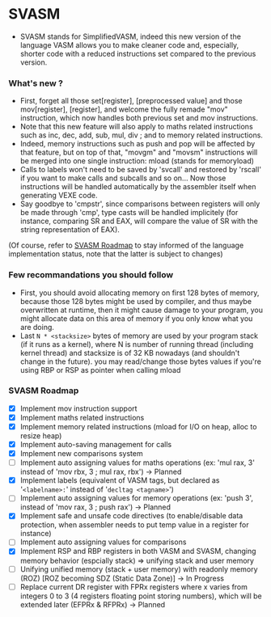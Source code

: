# SVASM
- SVASM stands for SimplifiedVASM, indeed this new version of the language VASM
allows you to make cleaner code and, especially, shorter code with a reduced instructions set
compared to the previous version.

### What's new ?
+ First, forget all those set[register], [preprocessed value] and those
mov[register], [register], and welcome the fully remade "mov" instruction, which now
handles both previous set and mov instructions.
+ Note that this new feature will also apply to maths related instructions such as
inc, dec, add, sub, mul, div ; and to memory related instructions.
+ Indeed, memory instructions such as push and pop will be affected by that feature,
but on top of that, "movgm" and "movsm" instructions will be merged into one single
instruction: mload (stands for memoryload)
+ Calls to labels won't need to be saved by 'svcall' and restored by 'rscall' if you want
to make calls and subcalls and so on... Now those instructions will be handled automatically
by the assembler itself when generating VEXE code.
+ Say goodbye to 'cmpstr', since comparisons between registers will only be made
through 'cmp', type casts will be handled implicitely (for instance, comparing SR and EAX,
will compare the value of SR with the string representation of EAX).

(Of course, refer to [SVASM Roadmap](#svasm-roadmap) to stay informed of the language
implementation status, note that the latter is subject to changes)

### Few recommandations you should follow
+ First, you should avoid allocating memory on first 128 bytes of memory, because those 128 bytes might be used by compiler, and thus maybe
overwritten at runtime, then it might cause damage to your program, you might allocate data on this area of memory if you only know what you are
doing.
+ Last `N * <stacksize>` bytes of memory are used by your program stack (if it runs as a kernel), where N is number of running thread
(including kernel thread) and stacksize is of 32 KB nowadays (and shouldn't change in the future). you may read/change those bytes values if
you're using RBP or RSP as pointer when calling mload

### SVASM Roadmap
* [x] Implement mov instruction support
* [x] Implement maths related instructions
* [x] Implement memory related instructions (mload for I/O on heap, alloc to resize heap)
* [x] Implement auto-saving management for calls
* [x] Implement new comparisons system
* [ ] Implement auto assigning values for maths operations (ex: 'mul rax, 3' instead of 'mov rbx, 3 ; mul rax, rbx') -> Planned
* [x] Implement labels (equivalent of VASM tags, but declared as '`<labelname>:`' instead of '`decltag <tagname>`')
* [ ] Implement auto assigning values for memory operations (ex: 'push 3', instead of 'mov rax, 3 ; push rax') -> Planned
* [x] Implement safe and unsafe code directives (to enable/disable data protection, when assembler needs to put temp value in a register for instance)
* [ ] Implement auto assigning values for comparisons
* [x] Implement RSP and RBP registers in both VASM and SVASM, changing memory behavior (espcially stack) => unifying stack and user memory
* [ ] Unifying unified memory (stack + user memory) with readonly memory (ROZ) [ROZ becoming SDZ (Static Data Zone)]  -> In Progress
* [ ] Replace current DR register with FPRx registers where x varies from integers 0 to 3 (4 registers floating point storing numbers), which will be extended later (EFPRx & RFPRx) -> Planned